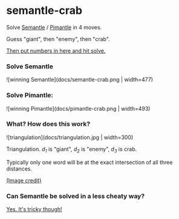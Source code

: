 # semantle-crab
Solve [Semantle](https://semantle.novalis.org/) / [Pimantle](https://semantle.pimanrul.es/) in 4 moves. 

Guess "giant", then "enemy", then "crab". 

[Then put numbers in here and hit solve.](https://crab.manimino.com/)

### Solve Semantle

![winning Semantle](docs/semantle-crab.png | width=477)

### Solve Pimantle:
![winning Pimantle](docs/pimantle-crab.png | width=493)

### What? How does this work?

![triangulation](docs/triangulation.jpg | width=300)

Triangulation. *d<sub>1</sub>* is "giant", *d<sub>2</sub>* is "enemy", *d<sub>3</sub>* is crab.

Typically only one word will be at the exact intersection of all three distances.

[(Image credit)](https://www.researchgate.net/publication/281753273_Mobile_Localization_Based_on_Received_Signal_Strength_and_Pearson's_Correlation_Coefficient)

### Can Semantle be solved in a less cheaty way?

[Yes. It's tricky though!]((https://www.github.com/manimino/semantle-solver))